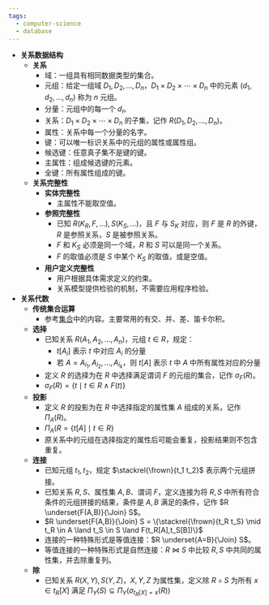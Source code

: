 ```yaml
---
tags:
  - computer-science
  - database
---
```

- **关系数据结构**
	- **关系**
		- 域：一组具有相同数据类型的集合。
		- 元组：给定一组域 $D_1,D_2,\dots,D_n$，$D_1\times D_2\times \cdots\times D_n$ 中的元素 $(d_1,d_2,\dots,d_n)$ 称为 $n$ 元组。
		- 分量：元组中的每一个 $d_i$。
		- 关系：$D_1\times D_2\times \cdots\times D_n$ 的子集，记作 $R(D_1,D_2,\dots,D_n)$。
		- 属性：关系中每一个分量的名字。
		- 键：可以唯一标识关系中的元组的属性或属性组。
		- 候选键：任意真子集不是键的键。
		- 主属性：组成候选键的元素。
		- 全键：所有属性组成的键。
	- **关系完整性**
		- **实体完整性**
			- 主属性不能取空值。
		- **参照完整性**
			- 已知 $R(K_R,F,\dots),S(K_S,\dots)$，且 $F$ 与 $S_K$ 对应，则 $F$ 是 $R$ 的外键，$R$ 是参照关系，$S$ 是被参照关系。
			- $F$ 和 $K_S$ 必须是同一个域，$R$ 和 $S$ 可以是同一个关系。
			- $F$ 的取值必须是 $S$ 中某个 $K_S$ 的取值，或是空值。
		- **用户定义完整性**
			- 用户根据具体需求定义的约束。
			- 关系模型提供检验的机制，不需要应用程序检验。
- **关系代数**
	- **传统集合运算**
		- 参考[集合](集合#^g6tiqk)中的内容。主要常用的有交、并、差、笛卡尔积。
	- **选择**
		- 已知关系 $R(A_1,A_2,\dots,A_n)$，元组 $t\in R$，规定：
			- $t[A_i]$ 表示 $t$ 中对应 $A_i$ 的分量
			- 若 $A={A_{i_1},A_{i_2},\dots,A_{i_k}}$，则 $t[A]$ 表示 $t$ 中 $A$ 中所有属性对应的分量
		- 定义 $R$ 的选择为在 $R$ 中选择满足谓词 $F$ 的元组的集合，记作 $\sigma_F(R)$。
		- $\sigma_F(R) = \{t \mid t \in R \land F(t)\}$
	- **投影**
		- 定义 $R$ 的投影为在 $R$ 中选择指定的属性集 $A$ 组成的关系，记作 $\Pi_A(R)$。
		- $\Pi_A(R = \{t[A] \mid t \in R\}$
		- 原关系中的元组在选择指定的属性后可能会重复，投影结果则不包含重复。
	- **连接**
		- 已知元组 $t_1,t_2$，规定 $\stackrel{\frown}{t_1 t_2}$ 表示两个元组拼接。
		- 已知关系 $R,S$、属性集 $A,B$、谓词 $F$，定义连接为将 $R,S$ 中所有符合条件的元组拼接的结果，条件是 $A,B$ 满足的条件，记作 $R \underset{F(A,B)}{\Join} S$。
		- $R \underset{F(A,B)}{\Join} S = \{\stackrel{\frown}{t_R t_S} \mid t_R \in A \land t_S \in S \land F(t_R[A],t_S[B])\}$
		- 连接的一种特殊形式是等值连接：$R \underset{A=B}{\Join} S$。
		- 等值连接的一种特殊形式是自然连接：$R \Join S$ 中比较 $R,S$ 中共同的属性集，并去除重复列。
	- **除**
		- 已知关系 $R(X,Y),S(Y,Z)$，$X,Y,Z$ 为属性集，定义除 $R\div S$ 为所有 $x \in t_R[X]$ 满足 $\Pi_Y(S) \subseteq \Pi_Y(\sigma_{t_R[X] = x}(R))$